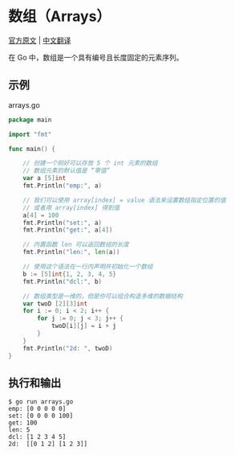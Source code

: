 # 数组（Arrays）

[官方原文](https://gobyexample.com/arrays) | [中文翻译](https://gobyexample-cn.github.io/arrays)

在 Go 中，数组是一个具有编号且长度固定的元素序列。

## 示例

arrays.go

```go
package main

import "fmt"

func main() {

	// 创建一个刚好可以存放 5 个 int 元素的数组
	// 数组元素的默认值是 “零值”
	var a [5]int
	fmt.Println("emp:", a)

	// 我们可以使用 array[index] = value 语法来设置数组指定位置的值
	// 或者用 array[index] 得到值
	a[4] = 100
	fmt.Println("set:", a)
	fmt.Println("get:", a[4])

	// 内置函数 len 可以返回数组的长度
	fmt.Println("len:", len(a))

	// 使用这个语法在一行内声明并初始化一个数组
	b := [5]int{1, 2, 3, 4, 5}
	fmt.Println("dcl:", b)

	// 数组类型是一维的，但是你可以组合构造多维的数据结构
	var twoD [2][3]int
	for i := 0; i < 2; i++ {
		for j := 0; j < 3; j++ {
			twoD[i][j] = i + j
		}
	}
	fmt.Println("2d: ", twoD)
}
```

## 执行和输出

```
$ go run arrays.go
emp: [0 0 0 0 0]
set: [0 0 0 0 100]
get: 100
len: 5
dcl: [1 2 3 4 5]
2d:  [[0 1 2] [1 2 3]]
```
